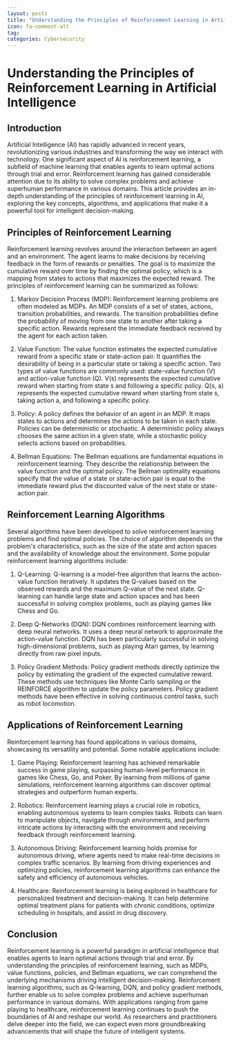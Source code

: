 ```yaml
---
layout: posts
title: "Understanding the Principles of Reinforcement Learning in Artificial Intelligence"
icon: fa-comment-alt
tag:      
categories: Cybersecurity
---
```



# Understanding the Principles of Reinforcement Learning in Artificial Intelligence

## Introduction

Artificial Intelligence (AI) has rapidly advanced in recent years, revolutionizing various industries and transforming the way we interact with technology. One significant aspect of AI is reinforcement learning, a subfield of machine learning that enables agents to learn optimal actions through trial and error. Reinforcement learning has gained considerable attention due to its ability to solve complex problems and achieve superhuman performance in various domains. This article provides an in-depth understanding of the principles of reinforcement learning in AI, exploring the key concepts, algorithms, and applications that make it a powerful tool for intelligent decision-making.

## Principles of Reinforcement Learning

Reinforcement learning revolves around the interaction between an agent and an environment. The agent learns to make decisions by receiving feedback in the form of rewards or penalties. The goal is to maximize the cumulative reward over time by finding the optimal policy, which is a mapping from states to actions that maximizes the expected reward. The principles of reinforcement learning can be summarized as follows:

1. Markov Decision Process (MDP): Reinforcement learning problems are often modeled as MDPs. An MDP consists of a set of states, actions, transition probabilities, and rewards. The transition probabilities define the probability of moving from one state to another after taking a specific action. Rewards represent the immediate feedback received by the agent for each action taken.

2. Value Function: The value function estimates the expected cumulative reward from a specific state or state-action pair. It quantifies the desirability of being in a particular state or taking a specific action. Two types of value functions are commonly used: state-value function (V) and action-value function (Q). V(s) represents the expected cumulative reward when starting from state s and following a specific policy. Q(s, a) represents the expected cumulative reward when starting from state s, taking action a, and following a specific policy.

3. Policy: A policy defines the behavior of an agent in an MDP. It maps states to actions and determines the actions to be taken in each state. Policies can be deterministic or stochastic. A deterministic policy always chooses the same action in a given state, while a stochastic policy selects actions based on probabilities.

4. Bellman Equations: The Bellman equations are fundamental equations in reinforcement learning. They describe the relationship between the value function and the optimal policy. The Bellman optimality equations specify that the value of a state or state-action pair is equal to the immediate reward plus the discounted value of the next state or state-action pair.

## Reinforcement Learning Algorithms

Several algorithms have been developed to solve reinforcement learning problems and find optimal policies. The choice of algorithm depends on the problem's characteristics, such as the size of the state and action spaces and the availability of knowledge about the environment. Some popular reinforcement learning algorithms include:

1. Q-Learning: Q-learning is a model-free algorithm that learns the action-value function iteratively. It updates the Q-values based on the observed rewards and the maximum Q-value of the next state. Q-learning can handle large state and action spaces and has been successful in solving complex problems, such as playing games like Chess and Go.

2. Deep Q-Networks (DQN): DQN combines reinforcement learning with deep neural networks. It uses a deep neural network to approximate the action-value function. DQN has been particularly successful in solving high-dimensional problems, such as playing Atari games, by learning directly from raw pixel inputs.

3. Policy Gradient Methods: Policy gradient methods directly optimize the policy by estimating the gradient of the expected cumulative reward. These methods use techniques like Monte Carlo sampling or the REINFORCE algorithm to update the policy parameters. Policy gradient methods have been effective in solving continuous control tasks, such as robot locomotion.

## Applications of Reinforcement Learning

Reinforcement learning has found applications in various domains, showcasing its versatility and potential. Some notable applications include:

1. Game Playing: Reinforcement learning has achieved remarkable success in game playing, surpassing human-level performance in games like Chess, Go, and Poker. By learning from millions of game simulations, reinforcement learning algorithms can discover optimal strategies and outperform human experts.

2. Robotics: Reinforcement learning plays a crucial role in robotics, enabling autonomous systems to learn complex tasks. Robots can learn to manipulate objects, navigate through environments, and perform intricate actions by interacting with the environment and receiving feedback through reinforcement learning.

3. Autonomous Driving: Reinforcement learning holds promise for autonomous driving, where agents need to make real-time decisions in complex traffic scenarios. By learning from driving experiences and optimizing policies, reinforcement learning algorithms can enhance the safety and efficiency of autonomous vehicles.

4. Healthcare: Reinforcement learning is being explored in healthcare for personalized treatment and decision-making. It can help determine optimal treatment plans for patients with chronic conditions, optimize scheduling in hospitals, and assist in drug discovery.

## Conclusion

Reinforcement learning is a powerful paradigm in artificial intelligence that enables agents to learn optimal actions through trial and error. By understanding the principles of reinforcement learning, such as MDPs, value functions, policies, and Bellman equations, we can comprehend the underlying mechanisms driving intelligent decision-making. Reinforcement learning algorithms, such as Q-learning, DQN, and policy gradient methods, further enable us to solve complex problems and achieve superhuman performance in various domains. With applications ranging from game playing to healthcare, reinforcement learning continues to push the boundaries of AI and reshape our world. As researchers and practitioners delve deeper into the field, we can expect even more groundbreaking advancements that will shape the future of intelligent systems.